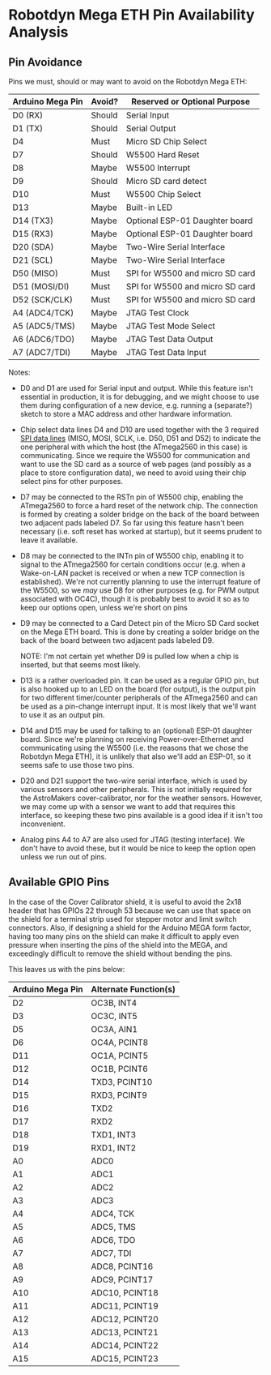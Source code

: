 # Robotdyn Mega ETH Pin Availability Analysis

## Pin Avoidance

Pins we must, should or may want to avoid on the Robotdyn Mega ETH:

Arduino Mega Pin | Avoid? | Reserved or Optional Purpose
---------------- | ------ | -------------------------------
D0 (RX)          | Should | Serial Input
D1 (TX)          | Should | Serial Output
D4               | Must   | Micro SD Chip Select
D7               | Should | W5500 Hard Reset
D8               | Maybe  | W5500 Interrupt
D9               | Should | Micro SD card detect
D10              | Must   | W5500 Chip Select
D13              | Maybe  | Built-in LED
D14 (TX3)        | Maybe  | Optional ESP-01 Daughter board
D15 (RX3)        | Maybe  | Optional ESP-01 Daughter board
D20 (SDA)        | Maybe  | Two-Wire Serial Interface
D21 (SCL)        | Maybe  | Two-Wire Serial Interface
D50 (MISO)       | Must   | SPI for W5500 and micro SD card
D51 (MOSI/DI)    | Must   | SPI for W5500 and micro SD card
D52 (SCK/CLK)    | Must   | SPI for W5500 and micro SD card
A4 (ADC4/TCK)    | Maybe  | JTAG Test Clock
A5 (ADC5/TMS)    | Maybe  | JTAG Test Mode Select
A6 (ADC6/TDO)    | Maybe  | JTAG Test Data Output
A7 (ADC7/TDI)    | Maybe  | JTAG Test Data Input

Notes:

*   D0 and D1 are used for Serial input and output. While this feature isn't
    essential in production, it is for debugging, and we might choose to use
    them during configuration of a new device, e.g. running a (separate?) sketch
    to store a MAC address and other hardware information.

*   Chip select data lines D4 and D10 are used together with the 3 required
    [SPI data lines](https://en.wikipedia.org/wiki/Serial_Peripheral_Interface)
    (MISO, MOSI, SCLK, i.e. D50, D51 and D52) to indicate the one peripheral
    with which the host (the ATmega2560 in this case) is communicating. Since we
    require the W5500 for communication and want to use the SD card as a source
    of web pages (and possibly as a place to store configuration data), we need
    to avoid using their chip select pins for other purposes.

*   D7 may be connected to the RSTn pin of W5500 chip, enabling the ATmega2560
    to force a hard reset of the network chip. The connection is formed by
    creating a solder bridge on the back of the board between two adjacent pads
    labeled D7. So far using this feature hasn't been necessary (i.e. soft reset
    has worked at startup), but it seems prudent to leave it available.

*   D8 may be connected to the INTn pin of W5500 chip, enabling it to signal to
    the ATmega2560 for certain conditions occur (e.g. when a Wake-on-LAN packet
    is received or when a new TCP connection is established). We're not
    currently planning to use the interrupt feature of the W5500, so we _may_
    use D8 for other purposes (e.g. for PWM output associated with OC4C), though
    it is probably best to avoid it so as to keep our options open, unless we're
    short on pins

*   D9 may be connected to a Card Detect pin of the Micro SD Card socket on the
    Mega ETH board. This is done by creating a solder bridge on the back of the
    board between two adjacent pads labeled D9.

    NOTE: I'm not certain yet whether D9 is pulled low when a chip is inserted,
    but that seems most likely.

*   D13 is a rather overloaded pin. It can be used as a regular GPIO pin, but is
    also hooked up to an LED on the board (for output), is the output pin for
    two different timer/counter peripherals of the ATmega2560 and can be used as
    a pin-change interrupt input. It is most likely that we'll want to use it as
    an output pin.

*   D14 and D15 may be used for talking to an (optional) ESP-01 daughter board.
    Since we're planning on receiving Power-over-Ethernet and communicating
    using the W5500 (i.e. the reasons that we chose the Robotdyn Mega ETH), it
    is unlikely that also we'll add an ESP-01, so it seems safe to use those two
    pins.

*   D20 and D21 support the two-wire serial interface, which is used by various
    sensors and other peripherals. This is not initially required for the
    AstroMakers cover-calibrator, nor for the weather sensors. However, we may
    come up with a sensor we want to add that requires this interface, so
    keeping these two pins available is a good idea if it isn't too
    inconvenient.

*   Analog pins A4 to A7 are also used for JTAG (testing interface). We don't
    have to avoid these, but it would be nice to keep the option open unless we
    run out of pins.

## Available GPIO Pins

In the case of the Cover Calibrator shield, it is useful to avoid the 2x18
header that has GPIOs 22 through 53 because we can use that space on the shield
for a terminal strip used for stepper motor and limit switch connectors. Also,
if designing a shield for the Arduino MEGA form factor, having too many pins on
the shield can make it difficult to apply even pressure when inserting the pins
of the shield into the MEGA, and exceedingly difficult to remove the shield
without bending the pins.

This leaves us with the pins below:

Arduino Mega Pin | Alternate Function(s)
---------------- | ---------------------
D2               | OC3B, INT4
D3               | OC3C, INT5
D5               | OC3A, AIN1
D6               | OC4A, PCINT8
D11              | OC1A, PCINT5
D12              | OC1B, PCINT6
D14              | TXD3, PCINT10
D15              | RXD3, PCINT9
D16              | TXD2
D17              | RXD2
D18              | TXD1, INT3
D19              | RXD1, INT2
A0               | ADC0
A1               | ADC1
A2               | ADC2
A3               | ADC3
A4               | ADC4, TCK
A5               | ADC5, TMS
A6               | ADC6, TDO
A7               | ADC7, TDI
A8               | ADC8, PCINT16
A9               | ADC9, PCINT17
A10              | ADC10, PCINT18
A11              | ADC11, PCINT19
A12              | ADC12, PCINT20
A13              | ADC13, PCINT21
A14              | ADC14, PCINT22
A15              | ADC15, PCINT23
